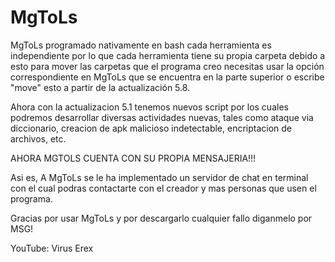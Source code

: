 # MgToLs
MgToLs programado nativamente en bash cada herramienta es independiente
por lo que cada herramienta tiene su propia carpeta debido a esto para mover
las carpetas que el programa creo necesitas usar la opción 
correspondiente en MgToLs que se encuentra en la parte superior o escribe "move" 
esto a partir de la actualización 5.8.

Ahora con la actualizacion 5.1 tenemos nuevos script por los cuales podremos
desarrollar diversas actividades nuevas, tales como ataque via diccionario, creacion de
apk malicioso indetectable, encriptacion de archivos, etc.

AHORA MGTOLS CUENTA CON SU PROPIA MENSAJERIA!!!

Asi es, A MgToLs se le ha implementado un servidor de chat en terminal con el
cual podras contactarte con el creador y mas personas que usen el programa.

Gracias por usar MgToLs y por descargarlo cualquier fallo diganmelo por MSG!

YouTube: Virus Erex

